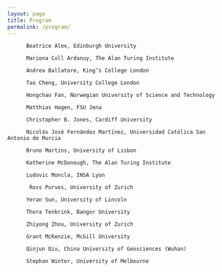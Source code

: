 ```yaml
---
layout: page
title: Program
permalink: /program/
---
```


          Beatrice Alex, Edinburgh University

          Mariona Coll Ardanuy, The Alan Turing Institute

          Andrea Ballatore, King’s College London

          Tao Cheng, University College London

          Hongchao Fan, Norwegian University of Science and Technology

          Matthias Hagen, FSU Jena
          
          Christopher B. Jones, Cardiff University

          Nicolás José Fernández Martínez, Universidad Católica San Antonio de Murcia

          Bruno Martins, University of Lisbon

          Katherine McDonough, The Alan Turing Institute

          Ludovic Moncla, INSA Lyon

           Ross Purves, University of Zurich

          Yeran Sun, University of Lincoln

          Thora Tenbrink, Bangor University

          Zhiyong Zhou, University of Zurich

          Grant McKenzie, McGill University

          Qinjun Qiu, China University of Geosciences (Wuhan)

          Stephan Winter, University of Melbourne
